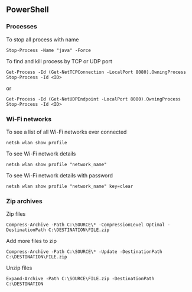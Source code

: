 ## PowerShell

### Processes

To stop all process with name
```shell
Stop-Process -Name "java" -Force
```

To find and kill process by TCP or UDP port
```shell
Get-Process -Id (Get-NetTCPConnection -LocalPort 8080).OwningProcess
Stop-Process -Id <ID>
```
or 
```shell
Get-Process -Id (Get-NetUDPEndpoint -LocalPort 8080).OwningProcess
Stop-Process -Id <ID>
```

### Wi-Fi networks

To see a list of all Wi-Fi networks ever connected
```shell
netsh wlan show profile
```

To see Wi-Fi network details
```shell
netsh wlan show profile "network_name"
```

To see Wi-Fi network details with password
```shell
netsh wlan show profile "network_name" key=clear
```

### Zip archives

Zip files
```shell
Compress-Archive -Path C:\SOURCE\* -CompressionLevel Optimal -DestinationPath C:\DESTINATION\FILE.zip
```

Add more files to zip
```shell
Compress-Archive -Path C:\SOURCE\* -Update -DestinationPath C:\DESTINATION\FILE.zip
```

Unzip files
```shell
Expand-Archive -Path C:\SOURCE\FILE.zip -DestinationPath C:\DESTINATION
```
